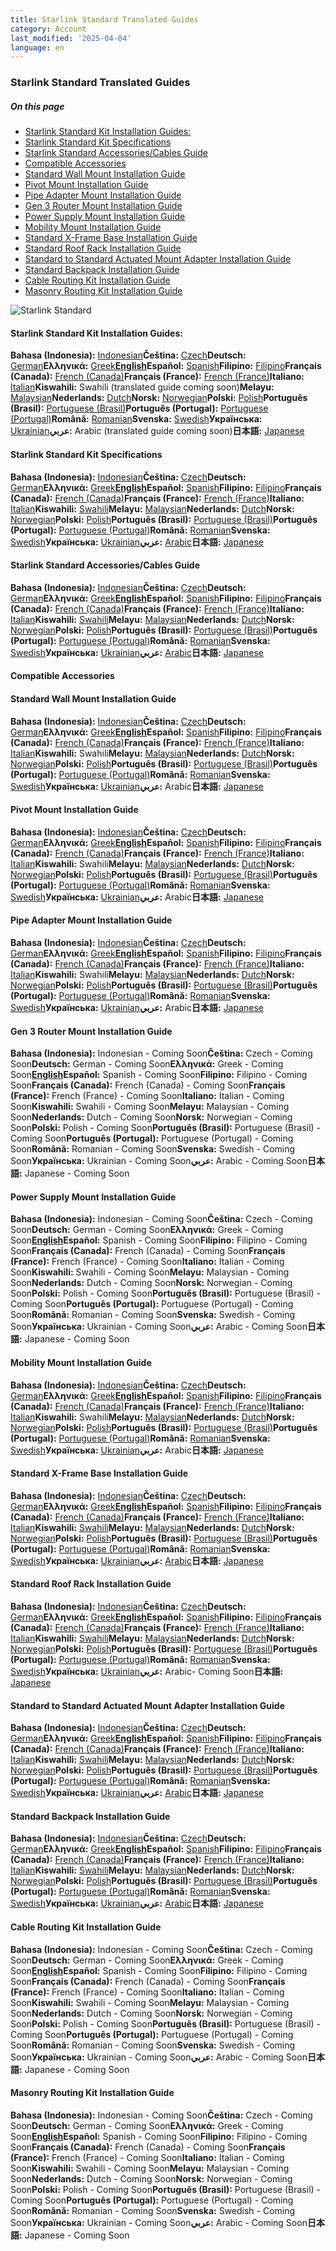```yaml
---
title: Starlink Standard Translated Guides
category: Account
last_modified: '2025-04-04'
language: en
---
```


###  Starlink Standard Translated Guides
##### On this page
  * [Starlink Standard Kit Installation Guides:](https://www.starlink.com/support/article/#starlink-standard-kit-installation-guides)
  * [Starlink Standard Kit Specifications](https://www.starlink.com/support/article/#starlink-standard-kit-specifications)
  * [Starlink Standard Accessories/Cables Guide](https://www.starlink.com/support/article/#starlink-standard-accessories-cables-guide)
  * [Compatible Accessories](https://www.starlink.com/support/article/#compatible-accessories)
  * [Standard Wall Mount Installation Guide](https://www.starlink.com/support/article/#standard-wall-mount-installation-guide)
  * [Pivot Mount Installation Guide](https://www.starlink.com/support/article/#pivot-mount-installation-guide)
  * [Pipe Adapter Mount Installation Guide](https://www.starlink.com/support/article/#pipe-adapter-mount-installation-guide)
  * [Gen 3 Router Mount Installation Guide](https://www.starlink.com/support/article/#gen-3-router-mount-installation-guide)
  * [Power Supply Mount Installation Guide](https://www.starlink.com/support/article/#power-supply-mount-installation-guide)
  * [Mobility Mount Installation Guide](https://www.starlink.com/support/article/#mobility-mount-installation-guide)
  * [Standard X-Frame Base Installation Guide](https://www.starlink.com/support/article/#standard-x-frame-base-installation-guide)
  * [Standard Roof Rack Installation Guide](https://www.starlink.com/support/article/#standard-roof-rack-installation-guide)
  * [Standard to Standard Actuated Mount Adapter Installation Guide](https://www.starlink.com/support/article/#standard-to-standard-actuated-mount-adapter-installation-guide)
  * [Standard Backpack Installation Guide](https://www.starlink.com/support/article/#standard-backpack-installation-guide)
  * [Cable Routing Kit Installation Guide](https://www.starlink.com/support/article/#cable-routing-kit-installation-guide)
  * [Masonry Routing Kit Installation Guide](https://www.starlink.com/support/article/#masonry-routing-kit-installation-guide)


![Starlink Standard](https://www.starlink.com/public-files/Starlink_Standard_Hero_500x500.png)
#### Starlink Standard Kit Installation Guides:
**Bahasa (Indonesia):** [Indonesian](https://www.starlink.com/support/article/<https:/www.starlink.com/public-files/installation_guide_standard_kit_id-ID.pdf>)**Čeština:** [Czech](https://www.starlink.com/support/article/<https:/www.starlink.com/public-files/installation_guide_standard_kit_cs-CZ.pdf>)**Deutsch:** [German](https://www.starlink.com/support/article/<https:/www.starlink.com/public-files/installation_guide_standard_kit_de-DE.pdf>)**Ελληνικά:** [Greek](https://www.starlink.com/support/article/<https:/www.starlink.com/public-files/installation_guide_standard_kit_el-GR.pdf>)[**English**](https://www.starlink.com/support/article/<https:/www.starlink.com/public-files/installation_guide_standard_kit.pdf>)**Español:** [Spanish](https://www.starlink.com/support/article/<https:/www.starlink.com/public-files/installation_guide_standard_kit_es-419.pdf>)**Filipino:** [Filipino](https://www.starlink.com/support/article/<https:/www.starlink.com/public-files/installation_guide_standard_kit_fil-PH.pdf>)**Français (Canada):** [French (Canada)](https://www.starlink.com/support/article/<https:/www.starlink.com/public-files/installation_guide_standard_kit_fr-CA.pdf>)**Français (France):** [French (France)](https://www.starlink.com/support/article/<https:/www.starlink.com/public-files/installation_guide_standard_kit_fr-FR.pdf>)**Italiano:** [Italian](https://www.starlink.com/support/article/<https:/www.starlink.com/public-files/installation_guide_standard_kit_it-IT.pdf>)**Kiswahili:** Swahili (translated guide coming soon)**Melayu:** [Malaysian](https://www.starlink.com/support/article/<https:/www.starlink.com/public-files/installation_guide_standard_kit_ms-MY.pdf>)**Nederlands:** [Dutch](https://www.starlink.com/support/article/<https:/www.starlink.com/public-files/installation_guide_standard_kit_nl-NL.pdf>)**Norsk:** [Norwegian](https://www.starlink.com/support/article/<https:/www.starlink.com/public-files/installation_guide_standard_kit_nb-NO.pdf>)**Polski:** [Polish](https://www.starlink.com/support/article/<https:/www.starlink.com/public-files/installation_guide_standard_kit_pl-PL.pdf>)**Português (Brasil):** [Portuguese (Brasil)](https://www.starlink.com/support/article/<https:/www.starlink.com/public-files/installation_guide_standard_kit_pt-BR.pdf>)**Português (Portugal):** [Portuguese (Portugal)](https://www.starlink.com/support/article/<https:/www.starlink.com/public-files/installation_guide_standard_kit_pt-BR.pdf>)**Română:** [Romanian](https://www.starlink.com/support/article/<https:/www.starlink.com/public-files/installation_guide_standard_kit_ro-RO.pdf>)**Svenska:** [Swedish](https://www.starlink.com/support/article/<https:/www.starlink.com/public-files/installation_guide_standard_kit_sv-SE.pdf>)**Українська:** [Ukrainian](https://www.starlink.com/support/article/<https:/www.starlink.com/public-files/installation_guide_standard_kit_uk-UA.pdf>)**عربي:** Arabic (translated guide coming soon)**日本語:** [Japanese](https://www.starlink.com/support/article/<https:/www.starlink.com/public-files/installation_guide_standard_kit_ja-JP.pdf>)
​
#### Starlink Standard Kit Specifications
**Bahasa (Indonesia):** [Indonesian](https://www.starlink.com/support/article/<https:/www.starlink.com/public-files/specification_sheet_standard_id-ID.pdf>)**Čeština:** [Czech](https://www.starlink.com/support/article/<https:/www.starlink.com/public-files/specification_sheet_standard_cs-CZ.pdf>)**Deutsch:** [German](https://www.starlink.com/support/article/<https:/www.starlink.com/public-files/specification_sheet_standard_de-DE.pdf>)**Ελληνικά:** [Greek](https://www.starlink.com/support/article/<https:/www.starlink.com/public-files/specification_sheet_standard_el-GR.pdf>)[**English**](https://www.starlink.com/support/article/<https:/www.starlink.com/public-files/specification_sheet_standard.pdf>)**Español:** [Spanish](https://www.starlink.com/support/article/<https:/www.starlink.com/public-files/specification_sheet_standard_es-ES.pdf>)**Filipino:** [Filipino](https://www.starlink.com/support/article/<https:/www.starlink.com/public-files/specification_sheet_standard_fil-PH.pdf>)**Français (Canada):** [French (Canada)](https://www.starlink.com/support/article/<https:/www.starlink.com/public-files/specification_sheet_standard_fr-CA.pdf>)**Français (France):** [French (France)](https://www.starlink.com/support/article/<https:/www.starlink.com/public-files/specification_sheet_standard_fr-FR.pdf>)**Italiano:** [Italian](https://www.starlink.com/support/article/<https:/www.starlink.com/public-files/specification_sheet_standard_it-IT.pdf>)**Kiswahili:** [Swahili](https://www.starlink.com/support/article/<https:/www.starlink.com/public-files/specification_sheet_standard_sw-KE.pdf>)**Melayu:** [Malaysian](https://www.starlink.com/support/article/<https:/www.starlink.com/public-files/specification_sheet_standard_ms-MY.pdf>)**Nederlands:** [Dutch](https://www.starlink.com/support/article/<https:/www.starlink.com/public-files/specification_sheet_standard_nl-NL.pdf>)**Norsk:** [Norwegian](https://www.starlink.com/support/article/<https:/www.starlink.com/public-files/specification_sheet_standard_nb-NO.pdf>)**Polski:** [Polish](https://www.starlink.com/support/article/<https:/www.starlink.com/public-files/specification_sheet_standard_pl-PL.pdf>)**Português (Brasil):** [Portuguese (Brasil)](https://www.starlink.com/support/article/<https:/www.starlink.com/public-files/specification_sheet_standard_pt-BR.pdf>)**Português (Portugal):** [Portuguese (Portugal)](https://www.starlink.com/support/article/<https:/www.starlink.com/public-files/specification_sheet_standard_pt-PT.pdf>)**Română:** [Romanian](https://www.starlink.com/support/article/<https:/www.starlink.com/public-files/specification_sheet_standard_ro-RO.pdf>)**Svenska:** [Swedish](https://www.starlink.com/support/article/<https:/www.starlink.com/public-files/specification_sheet_standard_sv-SE.pdf>)**Українська:** [Ukrainian](https://www.starlink.com/support/article/<https:/www.starlink.com/public-files/specification_sheet_standard_uk-UA.pdf>)**عربي:** [Arabic](https://www.starlink.com/support/article/<https:/www.starlink.com/public-files/specification_sheet_standard_ar-SA.pdf>)**日本語:** [Japanese](https://www.starlink.com/support/article/<https:/www.starlink.com/public-files/specification_sheet_standard_ja-JP.pdf>)
​
#### Starlink Standard Accessories/Cables Guide
**Bahasa (Indonesia):** [Indonesian](https://www.starlink.com/support/article/<https:/www.starlink.com/public-files/accessories_guide_standard_id-ID.pdf>)**Čeština:** [Czech](https://www.starlink.com/support/article/<https:/www.starlink.com/public-files/accessories_guide_standard_cs-CZ.pdf>)**Deutsch:** [German](https://www.starlink.com/support/article/<https:/www.starlink.com/public-files/accessories_guide_standard_de-DE.pdf>)**Ελληνικά:** [Greek](https://www.starlink.com/support/article/<https:/www.starlink.com/public-files/accessories_guide_standard_el-GR.pdf>)[**English**](https://www.starlink.com/support/article/<https:/www.starlink.com/public-files/accessories_guide_standard.pdf>)**Español:** [Spanish](https://www.starlink.com/support/article/<https:/www.starlink.com/public-files/accessories_guide_standard_es-419.pdf>)**Filipino:** [Filipino](https://www.starlink.com/support/article/<https:/www.starlink.com/public-files/accessories_guide_standard_fil-PH.pdf>)**Français (Canada):** [French (Canada)](https://www.starlink.com/support/article/<https:/www.starlink.com/public-files/accessories_guide_standard_fr-CA.pdf>)**Français (France):** [French (France)](https://www.starlink.com/support/article/<https:/www.starlink.com/public-files/accessories_guide_standard_fr-FR.pdf>)**Italiano:** [Italian](https://www.starlink.com/support/article/<https:/www.starlink.com/public-files/accessories_guide_standard_it-IT.pdf>)**Kiswahili:** [Swahili](https://www.starlink.com/support/article/<https:/www.starlink.com/public-files/accessories_guide_standard_sw-KE.pdf>)**Melayu:** [Malaysian](https://www.starlink.com/support/article/<https:/www.starlink.com/public-files/accessories_guide_standard_ms-MY.pdf>)**Nederlands:** [Dutch](https://www.starlink.com/support/article/<https:/www.starlink.com/public-files/accessories_guide_standard_nl-NL.pdf>)**Norsk:** [Norwegian](https://www.starlink.com/support/article/<https:/www.starlink.com/public-files/accessories_guide_standard_nb-NO.pdf>)**Polski:** [Polish](https://www.starlink.com/support/article/<https:/www.starlink.com/public-files/accessories_guide_standard_pl-PL.pdf>)**Português (Brasil):** [Portuguese (Brasil)](https://www.starlink.com/support/article/<https:/www.starlink.com/public-files/accessories_guide_standard_pt-BR.pdf>)**Português (Portugal):** [Portuguese (Portugal)](https://www.starlink.com/support/article/<https:/www.starlink.com/public-files/accessories_guide_standard_pt-PT.pdf>)**Română:** [Romanian](https://www.starlink.com/support/article/<https:/www.starlink.com/public-files/accessories_guide_standard_ro-RO.pdf>)**Svenska:** [Swedish](https://www.starlink.com/support/article/<https:/www.starlink.com/public-files/accessories_guide_standard_sv-SE.pdf>)**Українська:** [Ukrainian](https://www.starlink.com/support/article/<https:/www.starlink.com/public-files/accessories_guide_standard_uk-UA.pdf>)**عربي:** [Arabic](https://www.starlink.com/support/article/<https:/www.starlink.com/public-files/accessories_guide_standard_ar-SA.pdf>)**日本語:** [Japanese](https://www.starlink.com/support/article/<https:/www.starlink.com/public-files/accessories_guide_standard_ja-JP.pdf>)
​
#### Compatible Accessories
#### Standard Wall Mount Installation Guide
**Bahasa (Indonesia):** [Indonesian](https://www.starlink.com/support/article/<https:/www.starlink.com/public-files/installation_guide_standard_wall_mount_id-ID.pdf>)**Čeština:** [Czech](https://www.starlink.com/support/article/<https:/www.starlink.com/public-files/installation_guide_standard_wall_mount_cs-CZ.pdf>)**Deutsch:** [German](https://www.starlink.com/support/article/<https:/www.starlink.com/public-files/installation_guide_standard_wall_mount_de-DE.pdf>)**Ελληνικά:** [Greek](https://www.starlink.com/support/article/<https:/www.starlink.com/public-files/installation_guide_standard_wall_mount_el-GR.pdf>)[**English**](https://www.starlink.com/support/article/<https:/www.starlink.com/public-files/installation_guide_standard_wall_mount.pdf>)**Español:** [Spanish](https://www.starlink.com/support/article/<https:/www.starlink.com/public-files/installation_guide_standard_wall_mount_ES-419.pdf>)**Filipino:** [Filipino](https://www.starlink.com/support/article/<https:/www.starlink.com/public-files/installation_guide_standard_wall_mount_fil-PH.pdf>)**Français (Canada):** [French (Canada)](https://www.starlink.com/support/article/<https:/www.starlink.com/public-files/installation_guide_standard_wall_mount_FR-CA.pdf>)**Français (France):** [French (France)](https://www.starlink.com/support/article/<https:/www.starlink.com/public-files/installation_guide_standard_wall_mount_fr-FR.pdf>)**Italiano:** [Italian](https://www.starlink.com/support/article/<https:/www.starlink.com/public-files/installation_guide_standard_wall_mount_it-IT.pdf>)**Kiswahili:** Swahili**Melayu:** [Malaysian](https://www.starlink.com/support/article/<https:/www.starlink.com/public-files/installation_guide_standard_wall_mount_ms-MY.pdf>)**Nederlands:** [Dutch](https://www.starlink.com/support/article/<https:/www.starlink.com/public-files/installation_guide_standard_wall_mount_nl-NL.pdf>)**Norsk:** [Norwegian](https://www.starlink.com/support/article/<https:/www.starlink.com/public-files/installation_guide_standard_wall_mount_nb-NO.pdf>)**Polski:** [Polish](https://www.starlink.com/support/article/<https:/www.starlink.com/public-files/installation_guide_standard_wall_mount_pl-PL.pdf>)**Português (Brasil):** [Portuguese (Brasil)](https://www.starlink.com/support/article/<https:/www.starlink.com/public-files/installation_guide_standard_wall_mount_PT-BR.pdf>)**Português (Portugal):** [Portuguese (Portugal)](https://www.starlink.com/support/article/<https:/www.starlink.com/public-files/installation_guide_standard_wall_mount_PT-BR.pdf>)**Română:** [Romanian](https://www.starlink.com/support/article/<https:/www.starlink.com/public-files/installation_guide_standard_wall_mount_ro-RO.pdf>)**Svenska:** [Swedish](https://www.starlink.com/support/article/<https:/www.starlink.com/public-files/installation_guide_standard_wall_mount_sv-SE.pdf>)**Українська:** [Ukrainian](https://www.starlink.com/support/article/<https:/www.starlink.com/public-files/installation_guide_standard_wall_mount_uk-UA.pdf>)**عربي:** Arabic**日本語:** [Japanese](https://www.starlink.com/support/article/<https:/www.starlink.com/public-files/installation_guide_standard_wall_mount_ja-JP.pdf>)
​
#### Pivot Mount Installation Guide
**Bahasa (Indonesia):** [Indonesian](https://www.starlink.com/support/article/<https:/www.starlink.com/public-files/installation_guide_standard_pivot_mount_id-ID.pdf>)**Čeština:** [Czech](https://www.starlink.com/support/article/<https:/www.starlink.com/public-files/installation_guide_standard_pivot_mount_cs-CZ.pdf>)**Deutsch:** [German](https://www.starlink.com/support/article/<https:/www.starlink.com/public-files/installation_guide_standard_pivot_mount_de-DE.pdf>)**Ελληνικά:** [Greek](https://www.starlink.com/support/article/<https:/www.starlink.com/public-files/installation_guide_standard_pivot_mount_el-GR.pdf>)[**English**](https://www.starlink.com/support/article/<https:/www.starlink.com/public-files/installation_guide_standard_pivot_mount.pdf>)**Español:** [Spanish](https://www.starlink.com/support/article/<https:/www.starlink.com/public-files/installation_guide_standard_pivot_mount_ES-419.pdf>)**Filipino:** [Filipino](https://www.starlink.com/support/article/<https:/www.starlink.com/public-files/installation_guide_standard_pivot_mount_fil-PH.pdf>)**Français (Canada):** [French (Canada)](https://www.starlink.com/support/article/<https:/www.starlink.com/public-files/installation_guide_standard_pivot_mount_FR-CA.pdf>)**Français (France):** [French (France)](https://www.starlink.com/support/article/<https:/www.starlink.com/public-files/installation_guide_standard_pivot_mount_fr-FR.pdf>)**Italiano:** [Italian](https://www.starlink.com/support/article/<https:/www.starlink.com/public-files/installation_guide_standard_pivot_mount_it-IT.pdf>)**Kiswahili:** Swahili**Melayu:** [Malaysian](https://www.starlink.com/support/article/<https:/www.starlink.com/public-files/installation_guide_standard_pivot_mount_ms-MY.pdf>)**Nederlands:** [Dutch](https://www.starlink.com/support/article/<https:/www.starlink.com/public-files/installation_guide_standard_pivot_mount_nl-NL.pdf>)**Norsk:** [Norwegian](https://www.starlink.com/support/article/<https:/www.starlink.com/public-files/installation_guide_standard_pivot_mount_nb-NO.pdf>)**Polski:** [Polish](https://www.starlink.com/support/article/<https:/www.starlink.com/public-files/installation_guide_standard_pivot_mount_pl-PL.pdf>)**Português (Brasil):** [Portuguese (Brasil)](https://www.starlink.com/support/article/<https:/www.starlink.com/public-files/installation_guide_standard_pivot_mount_PT-BR.pdf>)**Português (Portugal):** [Portuguese (Portugal)](https://www.starlink.com/support/article/<https:/www.starlink.com/public-files/installation_guide_standard_pivot_mount_PT-BR.pdf>)**Română:** [Romanian](https://www.starlink.com/support/article/<https:/www.starlink.com/public-files/installation_guide_standard_pivot_mount_ro-RO.pdf>)**Svenska:** [Swedish](https://www.starlink.com/support/article/<https:/www.starlink.com/public-files/installation_guide_standard_pivot_mount_sv-SE.pdf>)**Українська:** [Ukrainian](https://www.starlink.com/support/article/<https:/www.starlink.com/public-files/installation_guide_standard_pivot_mount_uk-UA.pdf>)**عربي:** Arabic**日本語:** [Japanese](https://www.starlink.com/support/article/<https:/www.starlink.com/public-files/installation_guide_standard_pivot_mount_ja-JP.pdf>)
​
#### Pipe Adapter Mount Installation Guide
**Bahasa (Indonesia):** [Indonesian](https://www.starlink.com/support/article/<https:/www.starlink.com/public-files/installation_guide_standard_pipe_adapter_id-ID.pdf>)**Čeština:** [Czech](https://www.starlink.com/support/article/<https:/www.starlink.com/public-files/installation_guide_standard_pipe_adapter_cs-CZ.pdf>)**Deutsch:** [German](https://www.starlink.com/support/article/<https:/www.starlink.com/public-files/installation_guide_standard_pipe_adapter_de-DE.pdf>)**Ελληνικά:** [Greek](https://www.starlink.com/support/article/<https:/www.starlink.com/public-files/installation_guide_standard_pipe_adapter_el-GR.pdf>)[**English**](https://www.starlink.com/support/article/<https:/www.starlink.com/public-files/installation_guide_standard_pipe_adapter.pdf>)**Español:** [Spanish](https://www.starlink.com/support/article/<https:/www.starlink.com/public-files/installation_guide_standard_pipe_adapter_ES-419.pdf>)**Filipino:** [Filipino](https://www.starlink.com/support/article/<https:/www.starlink.com/public-files/installation_guide_standard_pipe_adapter_fil-PH.pdf>)**Français (Canada):** [French (Canada)](https://www.starlink.com/support/article/<https:/www.starlink.com/public-files/installation_guide_standard_pipe_adapter_FR-CA.pdf>)**Français (France):** [French (France)](https://www.starlink.com/support/article/<https:/www.starlink.com/public-files/installation_guide_standard_pipe_adapter_fr-FR.pdf>)**Italiano:** [Italian](https://www.starlink.com/support/article/<https:/www.starlink.com/public-files/installation_guide_standard_pipe_adapter_it-IT.pdf>)**Kiswahili:** Swahili**Melayu:** [Malaysian](https://www.starlink.com/support/article/<https:/www.starlink.com/public-files/installation_guide_standard_pipe_adapter_ms-MY.pdf>)**Nederlands:** [Dutch](https://www.starlink.com/support/article/<https:/www.starlink.com/public-files/installation_guide_standard_pipe_adapter_nl-NL.pdf>)**Norsk:** [Norwegian](https://www.starlink.com/support/article/<https:/www.starlink.com/public-files/installation_guide_standard_pipe_adapter_nb-NO.pdf>)**Polski:** [Polish](https://www.starlink.com/support/article/<https:/www.starlink.com/public-files/installation_guide_standard_pipe_adapter_pl-PL.pdf>)**Português (Brasil):** [Portuguese (Brasil)](https://www.starlink.com/support/article/<https:/www.starlink.com/public-files/installation_guide_standard_pipe_adapter_PT-BR.pdf>)**Português (Portugal):** [Portuguese (Portugal)](https://www.starlink.com/support/article/<https:/www.starlink.com/public-files/installation_guide_standard_pipe_adapter_PT-BR.pdf>)**Română:** [Romanian](https://www.starlink.com/support/article/<https:/www.starlink.com/public-files/installation_guide_standard_pipe_adapter_ro-RO.pdf>)**Svenska:** [Swedish](https://www.starlink.com/support/article/<https:/www.starlink.com/public-files/installation_guide_standard_pipe_adapter_sv-SE.pdf>)**Українська:** [Ukrainian](https://www.starlink.com/support/article/<https:/www.starlink.com/public-files/installation_guide_standard_pipe_adapter_uk-UA.pdf>)**عربي:** Arabic**日本語:** [Japanese](https://www.starlink.com/support/article/<https:/www.starlink.com/public-files/installation_guide_standard_pipe_adapter_ja-JP.pdf>)
​
#### Gen 3 Router Mount Installation Guide
**Bahasa (Indonesia):** Indonesian - Coming Soon**Čeština:** Czech - Coming Soon**Deutsch:** German - Coming Soon**Ελληνικά:** Greek - Coming Soon[**English**](https://www.starlink.com/support/article/<https:/www.starlink.com/public-files/installation_guide_standard_router_mount%203.pdf>)**Español:** Spanish - Coming Soon**Filipino:** Filipino - Coming Soon**Français (Canada):** French (Canada) - Coming Soon**Français (France):** French (France) - Coming Soon**Italiano:** Italian - Coming Soon**Kiswahili:** Swahili - Coming Soon**Melayu:** Malaysian - Coming Soon**Nederlands:** Dutch - Coming Soon**Norsk:** Norwegian - Coming Soon**Polski:** Polish - Coming Soon**Português (Brasil):** Portuguese (Brasil) - Coming Soon**Português (Portugal):** Portuguese (Portugal) - Coming Soon**Română:** Romanian - Coming Soon**Svenska:** Swedish - Coming Soon**Українська:** Ukrainian - Coming Soon**عربي:** Arabic - Coming Soon**日本語:** Japanese - Coming Soon
​
#### Power Supply Mount Installation Guide
**Bahasa (Indonesia):** Indonesian - Coming Soon**Čeština:** Czech - Coming Soon**Deutsch:** German - Coming Soon**Ελληνικά:** Greek - Coming Soon[**English**](https://www.starlink.com/support/article/<https:/www.starlink.com/public-files/installation_guide_standard_power_supply_mount%204.pdf>)**Español:** Spanish - Coming Soon**Filipino:** Filipino - Coming Soon**Français (Canada):** French (Canada) - Coming Soon**Français (France):** French (France) - Coming Soon**Italiano:** Italian - Coming Soon**Kiswahili:** Swahili - Coming Soon**Melayu:** Malaysian - Coming Soon**Nederlands:** Dutch - Coming Soon**Norsk:** Norwegian - Coming Soon**Polski:** Polish - Coming Soon**Português (Brasil):** Portuguese (Brasil) - Coming Soon**Português (Portugal):** Portuguese (Portugal) - Coming Soon**Română:** Romanian - Coming Soon**Svenska:** Swedish - Coming Soon**Українська:** Ukrainian - Coming Soon**عربي:** Arabic - Coming Soon**日本語:** Japanese - Coming Soon
​
#### Mobility Mount Installation Guide
**Bahasa (Indonesia):** [Indonesian](https://www.starlink.com/support/article/<https:/www.starlink.com/public-files/installation_guide_standard_mobility_mount_id-ID.pdf>)**Čeština:** [Czech](https://www.starlink.com/support/article/<https:/www.starlink.com/public-files/installation_guide_standard_mobility_mount_cs-CZ.pdf>)**Deutsch:** [German](https://www.starlink.com/support/article/<https:/www.starlink.com/public-files/installation_guide_standard_mobility_mount_de-DE.pdf>)**Ελληνικά:** [Greek](https://www.starlink.com/support/article/<https:/www.starlink.com/public-files/installation_guide_standard_mobility_mount_el-GR.pdf>)[**English**](https://www.starlink.com/support/article/<https:/www.starlink.com/public-files/installation_guide_standard_mobility_mount.pdf>)**Español:** [Spanish](https://www.starlink.com/support/article/<https:/www.starlink.com/public-files/installation_guide_standard_mobility_mount_ES-419.pdf>)**Filipino:** [Filipino](https://www.starlink.com/support/article/<https:/www.starlink.com/public-files/installation_guide_standard_mobility_mount_fil-PH.pdf>)**Français (Canada):** [French (Canada)](https://www.starlink.com/support/article/<https:/www.starlink.com/public-files/installation_guide_standard_mobility_mount_FR-CA.pdf>)**Français (France):** [French (France)](https://www.starlink.com/support/article/<https:/www.starlink.com/public-files/installation_guide_standard_mobility_mount_fr-FR.pdf>)**Italiano:** [Italian](https://www.starlink.com/support/article/<https:/www.starlink.com/public-files/installation_guide_standard_mobility_mount_it-IT.pdf>)**Kiswahili:** Swahili**Melayu:** [Malaysian](https://www.starlink.com/support/article/<https:/www.starlink.com/public-files/installation_guide_standard_mobility_mount_ms-MY.pdf>)**Nederlands:** [Dutch](https://www.starlink.com/support/article/<https:/www.starlink.com/public-files/installation_guide_standard_mobility_mount_nl-NL.pdf>)**Norsk:** [Norwegian](https://www.starlink.com/support/article/<https:/www.starlink.com/public-files/installation_guide_standard_mobility_mount_nb-NO.pdf>)**Polski:** [Polish](https://www.starlink.com/support/article/<https:/www.starlink.com/public-files/installation_guide_standard_mobility_mount_pl-PL.pdf>)**Português (Brasil):** [Portuguese (Brasil)](https://www.starlink.com/support/article/<https:/www.starlink.com/public-files/installation_guide_standard_mobility_mount_PT-BR.pdf>)**Português (Portugal):** [Portuguese (Portugal)](https://www.starlink.com/support/article/<https:/www.starlink.com/public-files/installation_guide_standard_mobility_mount_PT-BR.pdf>)**Română:** [Romanian](https://www.starlink.com/support/article/<https:/www.starlink.com/public-files/installation_guide_standard_mobility_mount_ro-RO.pdf>)**Svenska:** [Swedish](https://www.starlink.com/support/article/<https:/www.starlink.com/public-files/installation_guide_standard_mobility_mount_sv-SE.pdf>)**Українська:** [Ukrainian](https://www.starlink.com/support/article/<https:/www.starlink.com/public-files/installation_guide_standard_mobility_mount_uk-UA.pdf>)**عربي:** Arabic**日本語:** [Japanese](https://www.starlink.com/support/article/<https:/www.starlink.com/public-files/installation_guide_standard_mobility_mount_ja-JP.pdf>)
​
#### Standard X-Frame Base Installation Guide
**Bahasa (Indonesia):** [Indonesian](https://www.starlink.com/support/article/<https:/www.starlink.com/public-files/installation_guide_standard_xframe_base_id-ID.pdf>)**Čeština:** [Czech](https://www.starlink.com/support/article/<https:/www.starlink.com/public-files/installation_guide_standard_xframe_base_cs-CZ.pdf>)**Deutsch:** [German](https://www.starlink.com/support/article/<https:/www.starlink.com/public-files/installation_guide_standard_xframe_base_de-DE.pdf>)**Ελληνικά:** [Greek](https://www.starlink.com/support/article/<https:/www.starlink.com/public-files/installation_guide_standard_xframe_base_el_GR.pdf>)[**English**](https://www.starlink.com/support/article/<https:/www.starlink.com/public-files/installation_guide_standard_xframe_base.pdf>)**Español:** [Spanish](https://www.starlink.com/support/article/<https:/www.starlink.com/public-files/installation_guide_standard_xframe_base_es-419.pdf>)**Filipino:** [Filipino](https://www.starlink.com/support/article/<https:/www.starlink.com/public-files/installation_guide_standard_xframe_base_fil-PH.pdf>)**Français (Canada):** [French (Canada)](https://www.starlink.com/support/article/<https:/www.starlink.com/public-files/installation_guide_standard_xframe_base_fr-CA.pdf>)**Français (France):** [French (France)](https://www.starlink.com/support/article/<https:/www.starlink.com/public-files/installation_guide_standard_xframe_base_fr-FR.pdf>)**Italiano:** [Italian](https://www.starlink.com/support/article/<https:/www.starlink.com/public-files/installation_guide_standard_xframe_base_it-IT.pdf>)**Kiswahili:** [Swahili](https://www.starlink.com/support/article/<https:/www.starlink.com/public-files/installation_guide_standard_xframe_base_sw-KE.pdf>)**Melayu:** [Malaysian](https://www.starlink.com/support/article/<https:/www.starlink.com/public-files/installation_guide_standard_xframe_base_ms-MY.pdf>)**Nederlands:** [Dutch](https://www.starlink.com/support/article/<https:/www.starlink.com/public-files/installation_guide_standard_xframe_base_nl-NL.pdf>)**Norsk:** [Norwegian](https://www.starlink.com/support/article/<https:/www.starlink.com/public-files/installation_guide_standard_xframe_base_nb-NO.pdf>)**Polski:** [Polish](https://www.starlink.com/support/article/<https:/www.starlink.com/public-files/installation_guide_standard_xframe_base_pl-PL.pdf>)**Português (Brasil):** [Portuguese (Brasil)](https://www.starlink.com/support/article/<https:/www.starlink.com/public-files/installation_guide_standard_xframe_base_pt-BR.pdf>)**Português (Portugal):** [Portuguese (Portugal)](https://www.starlink.com/support/article/<https:/www.starlink.com/public-files/installation_guide_standard_xframe_base_pt-PT.pdf>)**Română:** [Romanian](https://www.starlink.com/support/article/<https:/www.starlink.com/public-files/installation_guide_standard_xframe_base_ro-RO.pdf>)**Svenska:** [Swedish](https://www.starlink.com/support/article/<https:/www.starlink.com/public-files/installation_guide_standard_xframe_base_sv-SE.pdf>)**Українська:** [Ukrainian](https://www.starlink.com/support/article/<https:/www.starlink.com/public-files/installation_guide_standard_xframe_base_uk-UA.pdf>)**عربي:** [Arabic](https://www.starlink.com/support/article/<https:/www.starlink.com/public-files/installation_guide_standard_xframe_base_ar-SA.pdf>)**日本語:** [Japanese](https://www.starlink.com/support/article/<https:/www.starlink.com/public-files/installation_guide_standard_xframe_base_ja-JP.pdf>)
​
#### Standard Roof Rack Installation Guide
**Bahasa (Indonesia):** [Indonesian](https://www.starlink.com/support/article/<https:/www.starlink.com/public-files/installation_guide_standard_roof%20rack_mount_id-ID.pdf>)**Čeština:** [Czech](https://www.starlink.com/support/article/<https:/www.starlink.com/public-files/installation_guide_standard_roof%20rack_mount_cs-CZ.pdf>)**Deutsch:** [German](https://www.starlink.com/support/article/<https:/www.starlink.com/public-files/installation_guide_standard_roof%20rack_mount_de-DE.pdf>)**Ελληνικά:** [Greek](https://www.starlink.com/support/article/<https:/www.starlink.com/public-files/installation_guide_standard_roof%20rack_mount_el_GR.pdf>)[**English**](https://www.starlink.com/support/article/<https:/www.starlink.com/public-files/installation_guide_standard_roof%20rack_mount.pdf>)**Español:** [Spanish](https://www.starlink.com/support/article/<https:/www.starlink.com/public-files/installation_guide_standard_roof%20rack_mount_es-419.pdf>)**Filipino:** [Filipino](https://www.starlink.com/support/article/<https:/www.starlink.com/public-files/installation_guide_standard_roof%20rack_mount_fil-PH.pdf>)**Français (Canada):** [French (Canada)](https://www.starlink.com/support/article/<https:/www.starlink.com/public-files/installation_guide_standard_roof%20rack_mount_fr-CA.pdf>)**Français (France):** [French (France)](https://www.starlink.com/support/article/<https:/www.starlink.com/public-files/installation_guide_standard_roof%20rack_mount_fr-FR.pdf>)**Italiano:** [Italian](https://www.starlink.com/support/article/<https:/www.starlink.com/public-files/installation_guide_standard_roof%20rack_mount_it-IT.pdf>)**Kiswahili:** [Swahili](https://www.starlink.com/support/article/<https:/www.starlink.com/public-files/installation_guide_standard_roof%20rack_mount_sw-KE.pdf>)**Melayu:** [Malaysian](https://www.starlink.com/support/article/<https:/www.starlink.com/public-files/installation_guide_standard_roof%20rack_mount_ms-MY.pdf>)**Nederlands:** [Dutch](https://www.starlink.com/support/article/<https:/www.starlink.com/public-files/installation_guide_standard_roof%20rack_mount_nl-NL.pdf>)**Norsk:** [Norwegian](https://www.starlink.com/support/article/<https:/www.starlink.com/public-files/installation_guide_standard_roof%20rack_mount_nb-NO.pdf>)**Polski:** [Polish](https://www.starlink.com/support/article/<https:/www.starlink.com/public-files/installation_guide_standard_roof%20rack_mount_pl-PL.pdf>)**Português (Brasil):** [Portuguese (Brasil)](https://www.starlink.com/support/article/<https:/www.starlink.com/public-files/installation_guide_standard_roof%20rack_mount_pt-BR.pdf>)**Português (Portugal):** [Portuguese (Portugal)](https://www.starlink.com/support/article/<https:/www.starlink.com/public-files/installation_guide_standard_roof%20rack_mount_pt-PT.pdf>)**Română:** [Romanian](https://www.starlink.com/support/article/<https:/www.starlink.com/public-files/installation_guide_standard_roof%20rack_mount_ro-RO.pdf>)**Svenska:** [Swedish](https://www.starlink.com/support/article/<https:/www.starlink.com/public-files/installation_guide_standard_roof%20rack_mount_sv-SE.pdf>)**Українська:** [Ukrainian](https://www.starlink.com/support/article/<https:/www.starlink.com/public-files/installation_guide_standard_roof%20rack_mount_uk-UA.pdf>)**عربي:** Arabic- Coming Soon**日本語:** [Japanese](https://www.starlink.com/support/article/<https:/www.starlink.com/public-files/installation_guide_standard_roof%20rack_mount_ja-JP.pdf>)
​
#### Standard to Standard Actuated Mount Adapter Installation Guide
**Bahasa (Indonesia):** [Indonesian](https://www.starlink.com/support/article/<https:/www.starlink.com/public-files/installation_guide_standard_to_standard_actuated_mount_adapter_id-ID.pdf>)**Čeština:** [Czech](https://www.starlink.com/support/article/<https:/www.starlink.com/public-files/installation_guide_standard_to_standard_actuated_mount_adapter_cs-CZ.pdf>)**Deutsch:** [German](https://www.starlink.com/support/article/<https:/www.starlink.com/public-files/installation_guide_standard_to_standard_actuated_mount_adapter_de-DE.pdf>)**Ελληνικά:** [Greek](https://www.starlink.com/support/article/<https:/www.starlink.com/public-files/installation_guide_standard_to_standard_actuated_mount_adapter_el_GR.pdf>)[**English**](https://www.starlink.com/support/article/<https:/www.starlink.com/public-files/installation_guide_standard_pipe_adapter.pdf>)**Español:** [Spanish](https://www.starlink.com/support/article/<https:/www.starlink.com/public-files/installation_guide_standard_to_standard_actuated_mount_adapter_es-419.pdf>)**Filipino:** [Filipino](https://www.starlink.com/support/article/<https:/www.starlink.com/public-files/installation_guide_standard_to_standard_actuated_mount_adapter_fil-PH.pdf>)**Français (Canada):** [French (Canada)](https://www.starlink.com/support/article/<https:/www.starlink.com/public-files/installation_guide_standard_to_standard_actuated_mount_adapter_fr-CA.pdf>)**Français (France):** [French (France)](https://www.starlink.com/support/article/<https:/www.starlink.com/public-files/installation_guide_standard_to_standard_actuated_mount_adapter_fr-FR.pdf>)**Italiano:** [Italian](https://www.starlink.com/support/article/<https:/www.starlink.com/public-files/installation_guide_standard_to_standard_actuated_mount_adapter_it-IT.pdf>)**Kiswahili:** [Swahili](https://www.starlink.com/support/article/<https:/www.starlink.com/public-files/installation_guide_standard_to_standard_actuated_mount_adapter_sw-SE.pdf>)**Melayu:** [Malaysian](https://www.starlink.com/support/article/<https:/www.starlink.com/public-files/installation_guide_standard_to_standard_actuated_mount_adapter_ms-MY.pdf>)**Nederlands:** [Dutch](https://www.starlink.com/support/article/<https:/www.starlink.com/public-files/installation_guide_standard_to_standard_actuated_mount_adapter_nl-NL.pdf>)**Norsk:** [Norwegian](https://www.starlink.com/support/article/<https:/www.starlink.com/public-files/installation_guide_standard_to_standard_actuated_mount_adapter_nb-NO.pdf>)**Polski:** [Polish](https://www.starlink.com/support/article/<https:/www.starlink.com/public-files/installation_guide_standard_to_standard_actuated_mount_adapter_pl-PL.pdf>)**Português (Brasil):** [Portuguese (Brasil)](https://www.starlink.com/support/article/<https:/www.starlink.com/public-files/installation_guide_standard_to_standard_actuated_mount_adapter_pt-BR.pdf>)**Português (Portugal):** [Portuguese (Portugal)](https://www.starlink.com/support/article/<https:/www.starlink.com/public-files/installation_guide_standard_to_standard_actuated_mount_adapter_pt-PT.pdf>)**Română:** [Romanian](https://www.starlink.com/support/article/<https:/www.starlink.com/public-files/installation_guide_standard_to_standard_actuated_mount_adapter_ro-RO.pdf>)**Svenska:** [Swedish](https://www.starlink.com/support/article/<https:/www.starlink.com/public-files/installation_guide_standard_to_standard_actuated_mount_adapter_sv-SE.pdf>)**Українська:** [Ukrainian](https://www.starlink.com/support/article/<https:/www.starlink.com/public-files/installation_guide_standard_to_standard_actuated_mount_adapter_uk-UA.pdf>)**عربي:** [Arabic](https://www.starlink.com/support/article/<https:/www.starlink.com/public-files/installation_guide_standard_to_standard_actuated_mount_adapter_ar-SA.pdf>)**日本語:** [Japanese](https://www.starlink.com/support/article/<https:/www.starlink.com/public-files/installation_guide_standard_to_standard_actuated_mount_adapter_ja-JP.pdf>)
​
#### Standard Backpack Installation Guide
**Bahasa (Indonesia):** [Indonesian](https://www.starlink.com/support/article/<https:/www.starlink.com/public-files/installation_guide_standard_backpack_id-ID.pdf>)**Čeština:** [Czech](https://www.starlink.com/support/article/<https:/www.starlink.com/public-files/installation_guide_standard_backpack_cs-CZ.pdf>)**Deutsch:** [German](https://www.starlink.com/support/article/<https:/www.starlink.com/public-files/installation_guide_standard_backpack_de-DE.pdf>)**Ελληνικά:** [Greek](https://www.starlink.com/support/article/<https:/www.starlink.com/public-files/installation_guide_standard_backpack_el-GR.pdf>)[**English**](https://www.starlink.com/support/article/<https:/www.starlink.com/public-files/installation_guide_standard_pipe_adapter.pdf>)**Español:** [Spanish](https://www.starlink.com/support/article/<https:/www.starlink.com/public-files/installation_guide_standard_backpack_es-419.pdf>)**Filipino:** [Filipino](https://www.starlink.com/support/article/<https:/www.starlink.com/public-files/installation_guide_standard_backpack_fil-PH.pdf>)**Français (Canada):** [French (Canada)](https://www.starlink.com/support/article/<https:/www.starlink.com/public-files/installation_guide_standard_backpack_fr-CA.pdf>)**Français (France):** [French (France)](https://www.starlink.com/support/article/<https:/www.starlink.com/public-files/installation_guide_standard_backpack_fr-FR.pdf>)**Italiano:** [Italian](https://www.starlink.com/support/article/<https:/www.starlink.com/public-files/installation_guide_standard_backpack_it-IT.pdf>)**Kiswahili:** [Swahili](https://www.starlink.com/support/article/<https:/www.starlink.com/public-files/installation_guide_standard_backpack_sw-SE.pdf>)**Melayu:** [Malaysian](https://www.starlink.com/support/article/<https:/www.starlink.com/public-files/installation_guide_standard_backpack_ms-MY.pdf>)**Nederlands:** [Dutch](https://www.starlink.com/support/article/<https:/www.starlink.com/public-files/installation_guide_standard_backpack_nl-NL.pdf>)**Norsk:** [Norwegian](https://www.starlink.com/support/article/<https:/www.starlink.com/public-files/installation_guide_standard_backpack_nb-NO.pdf>)**Polski:** [Polish](https://www.starlink.com/support/article/<https:/www.starlink.com/public-files/installation_guide_standard_backpack_pl-PL.pdf>)**Português (Brasil):** [Portuguese (Brasil)](https://www.starlink.com/support/article/<https:/www.starlink.com/public-files/installation_guide_standard_backpack_pt-BR.pdf>)**Português (Portugal):** [Portuguese (Portugal)](https://www.starlink.com/support/article/<https:/www.starlink.com/public-files/installation_guide_standard_backpack_pt-PT.pdf>)**Română:** [Romanian](https://www.starlink.com/support/article/<https:/www.starlink.com/public-files/installation_guide_standard_backpack_ro-RO.pdf>)**Svenska:** [Swedish](https://www.starlink.com/support/article/<https:/www.starlink.com/public-files/installation_guide_standard_backpack_sv-SE.pdf>)**Українська:** [Ukrainian](https://www.starlink.com/support/article/<https:/www.starlink.com/public-files/installation_guide_standard_backpack_uk-UA.pdf>)**عربي:** [Arabic](https://www.starlink.com/support/article/<https:/www.starlink.com/public-files/installation_guide_standard_backpack_ar-SA.pdf>)**日本語:** [Japanese](https://www.starlink.com/support/article/<https:/www.starlink.com/public-files/installation_guide_standard_backpack_ja-JP.pdf>)
​
#### Cable Routing Kit Installation Guide
**Bahasa (Indonesia):** Indonesian - Coming Soon**Čeština:** Czech - Coming Soon**Deutsch:** German - Coming Soon**Ελληνικά:** Greek - Coming Soon[**English**](https://www.starlink.com/support/article/<https:/www.starlink.com/public-files/Cable_Routing_Kit_Guide_Rectangular.pdf>)**Español:** Spanish - Coming Soon**Filipino:** Filipino - Coming Soon**Français (Canada):** French (Canada) - Coming Soon**Français (France):** French (France) - Coming Soon**Italiano:** Italian - Coming Soon**Kiswahili:** Swahili - Coming Soon**Melayu:** Malaysian - Coming Soon**Nederlands:** Dutch - Coming Soon**Norsk:** Norwegian - Coming Soon**Polski:** Polish - Coming Soon**Português (Brasil):** Portuguese (Brasil) - Coming Soon**Português (Portugal):** Portuguese (Portugal) - Coming Soon**Română:** Romanian - Coming Soon**Svenska:** Swedish - Coming Soon**Українська:** Ukrainian - Coming Soon**عربي:** Arabic - Coming Soon**日本語:** Japanese - Coming Soon
​
#### Masonry Routing Kit Installation Guide
**Bahasa (Indonesia):** Indonesian - Coming Soon**Čeština:** Czech - Coming Soon**Deutsch:** German - Coming Soon**Ελληνικά:** Greek - Coming Soon[**English**](https://www.starlink.com/support/article/<https:/starlink.com/shop/assets/documents/v3/Masonry_Routing_Kit_Guide_Rectangular.pdf.pdf>)**Español:** Spanish - Coming Soon**Filipino:** Filipino - Coming Soon**Français (Canada):** French (Canada) - Coming Soon**Français (France):** French (France) - Coming Soon**Italiano:** Italian - Coming Soon**Kiswahili:** Swahili - Coming Soon**Melayu:** Malaysian - Coming Soon**Nederlands:** Dutch - Coming Soon**Norsk:** Norwegian - Coming Soon**Polski:** Polish - Coming Soon**Português (Brasil):** Portuguese (Brasil) - Coming Soon**Português (Portugal):** Portuguese (Portugal) - Coming Soon**Română:** Romanian - Coming Soon**Svenska:** Swedish - Coming Soon**Українська:** Ukrainian - Coming Soon**عربي:** Arabic - Coming Soon**日本語:** Japanese - Coming Soon